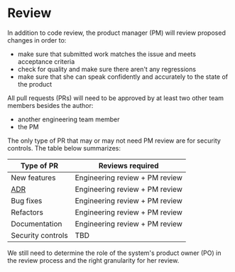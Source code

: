 # Review

In addition to code review, the product manager (PM) will review proposed changes in order to:

* make sure that submitted work matches the issue and meets acceptance criteria
* check for quality and make sure there aren't any regressions
* make sure that she can speak confidently and accurately to the state of the product

All pull requests (PRs) will need to be approved by at least two other team members besides the author: 

* another engineering team member
* the PM

The only type of PR that may or may not need PM review are for security controls. The table below summarizes: 

Type of PR | Reviews required
--- | --- 
New features | Engineering review + PM review
[ADR](docs/adr/001-record-architecture-decisions.md) | Engineering review + PM review
Bug fixes | Engineering review + PM review
Refactors | Engineering review + PM review
Documentation | Engineering review + PM review
Security controls | TBD

We still need to determine the role of the system's product owner (PO) in the review process and the right granularity for her review.
